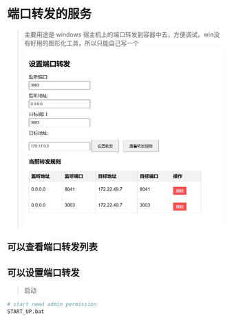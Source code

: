 # 端口转发的服务
> 主要用途是 windows 宿主机上的端口转发到容器中去，方便调试，win没有好用的图形化工具，所以只能自己写一个
> ![UI](./ui1.png)

## 可以查看端口转发列表

## 可以设置端口转发

> 启动

```bash
# start need admin permission
START_UP.bat
```
